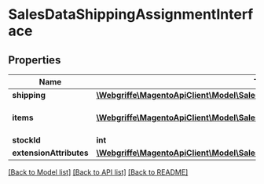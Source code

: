 # SalesDataShippingAssignmentInterface

## Properties
Name | Type | Description | Notes
------------ | ------------- | ------------- | -------------
**shipping** | [**\Webgriffe\MagentoApiClient\Model\SalesDataShippingInterface**](SalesDataShippingInterface.md) |  | 
**items** | [**\Webgriffe\MagentoApiClient\Model\SalesDataOrderItemInterface[]**](SalesDataOrderItemInterface.md) | Order items of shipping assignment | 
**stockId** | **int** | Stock id | [optional] 
**extensionAttributes** | [**\Webgriffe\MagentoApiClient\Model\SalesDataShippingAssignmentExtensionInterface**](SalesDataShippingAssignmentExtensionInterface.md) |  | [optional] 

[[Back to Model list]](../README.md#documentation-for-models) [[Back to API list]](../README.md#documentation-for-api-endpoints) [[Back to README]](../README.md)


